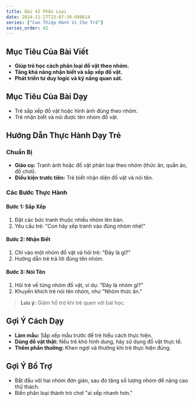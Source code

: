 ```yaml
---
title: Bài 42 Phân Loại
date: 2024-11-27T23:07:39.698614
series: ["Can Thiệp Hành Vi Cho Trẻ"]
series_order: 42
---
```


## Mục Tiêu Của Bài Viết
- **Giúp trẻ học cách phân loại đồ vật theo nhóm.**
- **Tăng khả năng nhận biết và sắp xếp đồ vật.**
- **Phát triển tư duy logic và kỹ năng quan sát.**

## Mục Tiêu Của Bài Dạy
- Trẻ sắp xếp đồ vật hoặc hình ảnh đúng theo nhóm.
- Trẻ nhận biết và nói được tên nhóm đồ vật.

## Hướng Dẫn Thực Hành Dạy Trẻ

### Chuẩn Bị
- **Giáo cụ:** Tranh ảnh hoặc đồ vật phân loại theo nhóm (thức ăn, quần áo, đồ chơi).
- **Điều kiện trước tiên:** Trẻ biết nhận diện đồ vật và nói tên.

### Các Bước Thực Hành
#### Bước 1: Sắp Xếp
1. Đặt các bức tranh thuộc nhiều nhóm lên bàn.
2. Yêu cầu trẻ: "Con hãy xếp tranh vào đúng nhóm nhé!"

#### Bước 2: Nhận Biết
1. Chỉ vào một nhóm đồ vật và hỏi trẻ: "Đây là gì?"
2. Hướng dẫn trẻ trả lời đúng tên nhóm.

#### Bước 3: Nói Tên
1. Hỏi trẻ về từng nhóm đồ vật, ví dụ: "Đây là nhóm gì?"
2. Khuyến khích trẻ nói tên nhóm, như "Nhóm thức ăn."

> **Lưu ý:** Giảm hỗ trợ khi trẻ quen với bài học.

## Gợi Ý Cách Dạy
- **Làm mẫu:** Sắp xếp mẫu trước để trẻ hiểu cách thực hiện.
- **Dùng đồ vật thật:** Nếu trẻ khó hình dung, hãy sử dụng đồ vật thực tế.
- **Thêm phần thưởng:** Khen ngợi và thưởng khi trẻ thực hiện đúng.

## Gợi Ý Bổ Trợ
- Bắt đầu với hai nhóm đơn giản, sau đó tăng số lượng nhóm để nâng cao thử thách.
- Biến phân loại thành trò chơi "ai xếp nhanh hơn."

